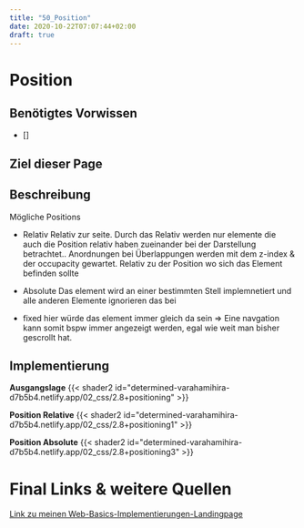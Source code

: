 ```yaml
---
title: "50_Position"
date: 2020-10-22T07:07:44+02:00
draft: true
---
```


# Position

## Benötigtes Vorwissen
- []

## Ziel dieser Page

## Beschreibung

Mögliche Positions
- Relativ
Relativ zur seite. Durch das Relativ werden nur elemente die auch die Position relativ haben zueinander bei der Darstellung betrachtet.. Anordnungen bei Überlappungen werden mit dem z-index & der occupacity gewartet. Relativ zu der Position wo sich das Element befinden sollte

- Absolute
  Das element wird an einer bestimmten Stell implemnetiert und alle anderen Elemente ignorieren das
  bei 

- fixed
  hier würde das element immer gleich da sein => Eine navgation kann somit bspw immer angezeigt werden, egal wie weit man bisher gescrollt hat.


## Implementierung
**Ausgangslage**
{{< shader2 id="determined-varahamihira-d7b5b4.netlify.app/02_css/2.8+positioning" >}}

**Position Relative**
{{< shader2 id="determined-varahamihira-d7b5b4.netlify.app/02_css/2.8+positioning1" >}}

**Position Absolute**
{{< shader2 id="determined-varahamihira-d7b5b4.netlify.app/02_css/2.8+positioning3" >}}



# Final Links & weitere Quellen
[Link zu meinen Web-Basics-Implementierungen-Landingpage](https://determined-varahamihira-d7b5b4.netlify.app/)
